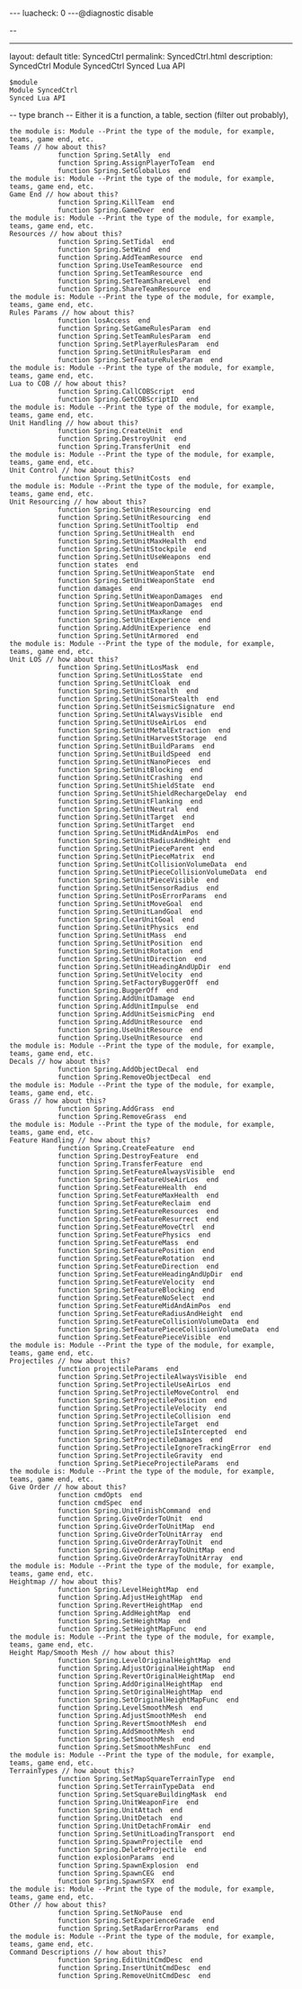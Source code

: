 --- luacheck: 0
---@diagnostic disable


--


---
layout: default
title: SyncedCtrl
permalink: SyncedCtrl.html
description: SyncedCtrl
    Module SyncedCtrl
    Synced Lua API

    $module
    Module SyncedCtrl
    Synced Lua API


-- type branch
-- Either it is a function, a table, section (filter out probably),

    the module is: Module --Print the type of the module, for example, teams, game end, etc.
    Teams // how about this?
                function Spring.SetAlly  end
                function Spring.AssignPlayerToTeam  end
                function Spring.SetGlobalLos  end
    the module is: Module --Print the type of the module, for example, teams, game end, etc.
    Game End // how about this?
                function Spring.KillTeam  end
                function Spring.GameOver  end
    the module is: Module --Print the type of the module, for example, teams, game end, etc.
    Resources // how about this?
                function Spring.SetTidal  end
                function Spring.SetWind  end
                function Spring.AddTeamResource  end
                function Spring.UseTeamResource  end
                function Spring.SetTeamResource  end
                function Spring.SetTeamShareLevel  end
                function Spring.ShareTeamResource  end
    the module is: Module --Print the type of the module, for example, teams, game end, etc.
    Rules Params // how about this?
                function losAccess  end
                function Spring.SetGameRulesParam  end
                function Spring.SetTeamRulesParam  end
                function Spring.SetPlayerRulesParam  end
                function Spring.SetUnitRulesParam  end
                function Spring.SetFeatureRulesParam  end
    the module is: Module --Print the type of the module, for example, teams, game end, etc.
    Lua to COB // how about this?
                function Spring.CallCOBScript  end
                function Spring.GetCOBScriptID  end
    the module is: Module --Print the type of the module, for example, teams, game end, etc.
    Unit Handling // how about this?
                function Spring.CreateUnit  end
                function Spring.DestroyUnit  end
                function Spring.TransferUnit  end
    the module is: Module --Print the type of the module, for example, teams, game end, etc.
    Unit Control // how about this?
                function Spring.SetUnitCosts  end
    the module is: Module --Print the type of the module, for example, teams, game end, etc.
    Unit Resourcing // how about this?
                function Spring.SetUnitResourcing  end
                function Spring.SetUnitResourcing  end
                function Spring.SetUnitTooltip  end
                function Spring.SetUnitHealth  end
                function Spring.SetUnitMaxHealth  end
                function Spring.SetUnitStockpile  end
                function Spring.SetUnitUseWeapons  end
                function states  end
                function Spring.SetUnitWeaponState  end
                function Spring.SetUnitWeaponState  end
                function damages  end
                function Spring.SetUnitWeaponDamages  end
                function Spring.SetUnitWeaponDamages  end
                function Spring.SetUnitMaxRange  end
                function Spring.SetUnitExperience  end
                function Spring.AddUnitExperience  end
                function Spring.SetUnitArmored  end
    the module is: Module --Print the type of the module, for example, teams, game end, etc.
    Unit LOS // how about this?
                function Spring.SetUnitLosMask  end
                function Spring.SetUnitLosState  end
                function Spring.SetUnitCloak  end
                function Spring.SetUnitStealth  end
                function Spring.SetUnitSonarStealth  end
                function Spring.SetUnitSeismicSignature  end
                function Spring.SetUnitAlwaysVisible  end
                function Spring.SetUnitUseAirLos  end
                function Spring.SetUnitMetalExtraction  end
                function Spring.SetUnitHarvestStorage  end
                function Spring.SetUnitBuildParams  end
                function Spring.SetUnitBuildSpeed  end
                function Spring.SetUnitNanoPieces  end
                function Spring.SetUnitBlocking  end
                function Spring.SetUnitCrashing  end
                function Spring.SetUnitShieldState  end
                function Spring.SetUnitShieldRechargeDelay  end
                function Spring.SetUnitFlanking  end
                function Spring.SetUnitNeutral  end
                function Spring.SetUnitTarget  end
                function Spring.SetUnitTarget  end
                function Spring.SetUnitMidAndAimPos  end
                function Spring.SetUnitRadiusAndHeight  end
                function Spring.SetUnitPieceParent  end
                function Spring.SetUnitPieceMatrix  end
                function Spring.SetUnitCollisionVolumeData  end
                function Spring.SetUnitPieceCollisionVolumeData  end
                function Spring.SetUnitPieceVisible  end
                function Spring.SetUnitSensorRadius  end
                function Spring.SetUnitPosErrorParams  end
                function Spring.SetUnitMoveGoal  end
                function Spring.SetUnitLandGoal  end
                function Spring.ClearUnitGoal  end
                function Spring.SetUnitPhysics  end
                function Spring.SetUnitMass  end
                function Spring.SetUnitPosition  end
                function Spring.SetUnitRotation  end
                function Spring.SetUnitDirection  end
                function Spring.SetUnitHeadingAndUpDir  end
                function Spring.SetUnitVelocity  end
                function Spring.SetFactoryBuggerOff  end
                function Spring.BuggerOff  end
                function Spring.AddUnitDamage  end
                function Spring.AddUnitImpulse  end
                function Spring.AddUnitSeismicPing  end
                function Spring.AddUnitResource  end
                function Spring.UseUnitResource  end
                function Spring.UseUnitResource  end
    the module is: Module --Print the type of the module, for example, teams, game end, etc.
    Decals // how about this?
                function Spring.AddObjectDecal  end
                function Spring.RemoveObjectDecal  end
    the module is: Module --Print the type of the module, for example, teams, game end, etc.
    Grass // how about this?
                function Spring.AddGrass  end
                function Spring.RemoveGrass  end
    the module is: Module --Print the type of the module, for example, teams, game end, etc.
    Feature Handling // how about this?
                function Spring.CreateFeature  end
                function Spring.DestroyFeature  end
                function Spring.TransferFeature  end
                function Spring.SetFeatureAlwaysVisible  end
                function Spring.SetFeatureUseAirLos  end
                function Spring.SetFeatureHealth  end
                function Spring.SetFeatureMaxHealth  end
                function Spring.SetFeatureReclaim  end
                function Spring.SetFeatureResources  end
                function Spring.SetFeatureResurrect  end
                function Spring.SetFeatureMoveCtrl  end
                function Spring.SetFeaturePhysics  end
                function Spring.SetFeatureMass  end
                function Spring.SetFeaturePosition  end
                function Spring.SetFeatureRotation  end
                function Spring.SetFeatureDirection  end
                function Spring.SetFeatureHeadingAndUpDir  end
                function Spring.SetFeatureVelocity  end
                function Spring.SetFeatureBlocking  end
                function Spring.SetFeatureNoSelect  end
                function Spring.SetFeatureMidAndAimPos  end
                function Spring.SetFeatureRadiusAndHeight  end
                function Spring.SetFeatureCollisionVolumeData  end
                function Spring.SetFeaturePieceCollisionVolumeData  end
                function Spring.SetFeaturePieceVisible  end
    the module is: Module --Print the type of the module, for example, teams, game end, etc.
    Projectiles // how about this?
                function projectileParams  end
                function Spring.SetProjectileAlwaysVisible  end
                function Spring.SetProjectileUseAirLos  end
                function Spring.SetProjectileMoveControl  end
                function Spring.SetProjectilePosition  end
                function Spring.SetProjectileVelocity  end
                function Spring.SetProjectileCollision  end
                function Spring.SetProjectileTarget  end
                function Spring.SetProjectileIsIntercepted  end
                function Spring.SetProjectileDamages  end
                function Spring.SetProjectileIgnoreTrackingError  end
                function Spring.SetProjectileGravity  end
                function Spring.SetPieceProjectileParams  end
    the module is: Module --Print the type of the module, for example, teams, game end, etc.
    Give Order // how about this?
                function cmdOpts  end
                function cmdSpec  end
                function Spring.UnitFinishCommand  end
                function Spring.GiveOrderToUnit  end
                function Spring.GiveOrderToUnitMap  end
                function Spring.GiveOrderToUnitArray  end
                function Spring.GiveOrderArrayToUnit  end
                function Spring.GiveOrderArrayToUnitMap  end
                function Spring.GiveOrderArrayToUnitArray  end
    the module is: Module --Print the type of the module, for example, teams, game end, etc.
    Heightmap // how about this?
                function Spring.LevelHeightMap  end
                function Spring.AdjustHeightMap  end
                function Spring.RevertHeightMap  end
                function Spring.AddHeightMap  end
                function Spring.SetHeightMap  end
                function Spring.SetHeightMapFunc  end
    the module is: Module --Print the type of the module, for example, teams, game end, etc.
    Height Map/Smooth Mesh // how about this?
                function Spring.LevelOriginalHeightMap  end
                function Spring.AdjustOriginalHeightMap  end
                function Spring.RevertOriginalHeightMap  end
                function Spring.AddOriginalHeightMap  end
                function Spring.SetOriginalHeightMap  end
                function Spring.SetOriginalHeightMapFunc  end
                function Spring.LevelSmoothMesh  end
                function Spring.AdjustSmoothMesh  end
                function Spring.RevertSmoothMesh  end
                function Spring.AddSmoothMesh  end
                function Spring.SetSmoothMesh  end
                function Spring.SetSmoothMeshFunc  end
    the module is: Module --Print the type of the module, for example, teams, game end, etc.
    TerrainTypes // how about this?
                function Spring.SetMapSquareTerrainType  end
                function Spring.SetTerrainTypeData  end
                function Spring.SetSquareBuildingMask  end
                function Spring.UnitWeaponFire  end
                function Spring.UnitAttach  end
                function Spring.UnitDetach  end
                function Spring.UnitDetachFromAir  end
                function Spring.SetUnitLoadingTransport  end
                function Spring.SpawnProjectile  end
                function Spring.DeleteProjectile  end
                function explosionParams  end
                function Spring.SpawnExplosion  end
                function Spring.SpawnCEG  end
                function Spring.SpawnSFX  end
    the module is: Module --Print the type of the module, for example, teams, game end, etc.
    Other // how about this?
                function Spring.SetNoPause  end
                function Spring.SetExperienceGrade  end
                function Spring.SetRadarErrorParams  end
    the module is: Module --Print the type of the module, for example, teams, game end, etc.
    Command Descriptions // how about this?
                function Spring.EditUnitCmdDesc  end
                function Spring.InsertUnitCmdDesc  end
                function Spring.RemoveUnitCmdDesc  end
